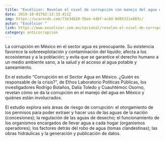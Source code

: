 ```yaml
---
title: "Excélsior: Revelan el nivel de corrupción con manejo del agua en México"
date: 2019-10-01T02:13:33.411Z
img: https://ucarecdn.com/73e34b20-5bee-44bf-ac8d-0d85321e883c/
autor: "Excélsior "
link: https://www.excelsior.com.mx/nacional/revelan-el-nivel-de-corrupcion-con-manejo-del-agua-en-mexico/1339221
category: anticorrupcion
---
```

La corrupción en México en el sector agua es preocupante. Su existencia favorece la sobreexplotación y contaminación del líquido; afecta a los ecosistemas y a la población; y evita que se garantice el derecho humano a un medio ambiente sano, a la salud y el acceso al agua potable y saneamiento.

En el estudio “Corrupción en el Sector Agua en México. ¿Quién es responsable de la crisis?”, de Ethos Laboratorio Políticas Públicas, los investigadores Rodrigo Bolaños, Dalia Toledo y Cuauhtémoc Osorno, revelan cómo se da la corrupción en el manejo del agua en México y quiénes están involucrados.

El estudio explora seis áreas de riesgo de corrupción: el otorgamiento de los permisos para poder extraer y hacer uso de las aguas de la nación (concesiones); la regulación de las aguas de desecho; el funcionamiento de los organismos encargados de llevar agua a cada hogar (organismos operadores); los factores detrás del robo de agua (tomas clandestinas); las obras hidráulicas y la generación y publicación de datos.
